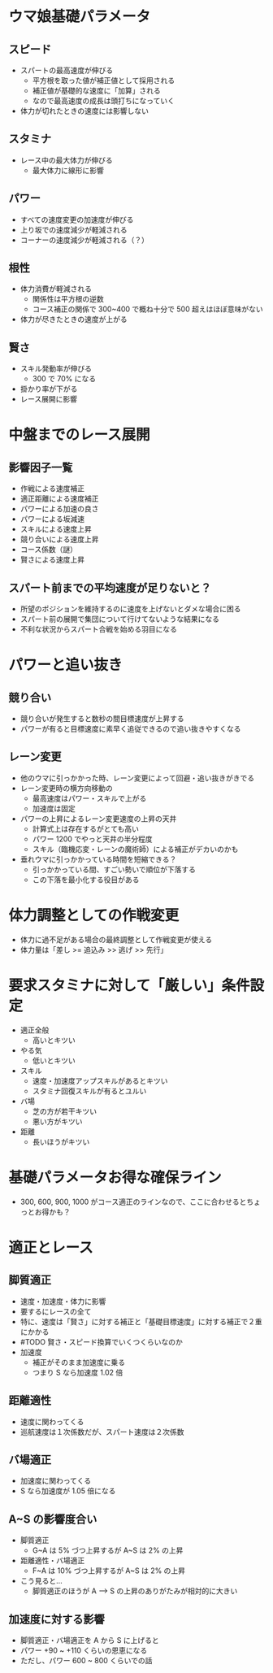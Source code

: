 # ウマ娘基礎パラメータ

## スピード
- スパートの最高速度が伸びる
    - 平方根を取った値が補正値として採用される
    - 補正値が基礎的な速度に「加算」される
    - なので最高速度の成長は頭打ちになっていく
- 体力が切れたときの速度には影響しない

## スタミナ
- レース中の最大体力が伸びる
    - 最大体力に線形に影響

## パワー
- すべての速度変更の加速度が伸びる
- 上り坂での速度減少が軽減される
- コーナーの速度減少が軽減される（？）

## 根性
- 体力消費が軽減される
    - 関係性は平方根の逆数
    - コース補正の関係で 300~400 で概ね十分で 500 超えはほぼ意味がない
- 体力が尽きたときの速度が上がる

## 賢さ
- スキル発動率が伸びる
    - 300 で 70% になる
- 掛かり率が下がる
- レース展開に影響

# 中盤までのレース展開

## 影響因子一覧
- 作戦による速度補正
- 適正距離による速度補正
- パワーによる加速の良さ
- パワーによる坂減速
- スキルによる速度上昇
- 競り合いによる速度上昇
- コース係数（謎）
- 賢さによる速度上昇

## スパート前までの平均速度が足りないと？
- 所望のポジションを維持するのに速度を上げないとダメな場合に困る
- スパート前の展開で集団について行けてないような結果になる
- 不利な状況からスパート合戦を始める羽目になる


# パワーと追い抜き

## 競り合い
- 競り合いが発生すると数秒の間目標速度が上昇する
- パワーが有ると目標速度に素早く追従できるので追い抜きやすくなる

## レーン変更
- 他のウマに引っかかった時、レーン変更によって回避・追い抜きがきでる
- レーン変更時の横方向移動の
    - 最高速度はパワー・スキルで上がる
    - 加速度は固定
- パワーの上昇によるレーン変更速度の上昇の天井
     - 計算式上は存在するがとても高い
     - パワー 1200 でやっと天井の半分程度
     - スキル（臨機応変・レーンの魔術師）による補正がデカいのかも
- 垂れウマに引っかかっている時間を短縮できる？
    - 引っかかっている間、すごい勢いで順位が下落する
    - この下落を最小化する役目がある

# 体力調整としての作戦変更
- 体力に過不足がある場合の最終調整として作戦変更が使える
- 体力量は「差し >= 追込み >> 逃げ >> 先行」

# 要求スタミナに対して「厳しい」条件設定
- 適正全般
    - 高いとキツい
- やる気
    - 低いとキツい
- スキル
    - 速度・加速度アップスキルがあるとキツい
    - スタミナ回復スキルが有るとユルい
- バ場
    - 芝の方が若干キツい
    - 悪い方がキツい
- 距離
    - 長いほうがキツい

# 基礎パラメータお得な確保ライン
- 300, 600, 900, 1000 がコース適正のラインなので、ここに合わせるとちょっとお得かも？

# 適正とレース

## 脚質適正
- 速度・加速度・体力に影響
- 要するにレースの全て
- 特に、速度は「賢さ」に対する補正と「基礎目標速度」に対する補正で２重にかかる
- #TODO 賢さ・スピード換算でいくつくらいなのか
- 加速度
    - 補正がそのまま加速度に乗る
    - つまり S なら加速度 1.02 倍

## 距離適性
- 速度に関わってくる
- 巡航速度は１次係数だが、スパート速度は２次係数

## バ場適正
- 加速度に関わってくる
- S なら加速度が 1.05 倍になる

## A~S の影響度合い
- 脚質適正
    - G~A は 5% づつ上昇するが A~S は 2% の上昇
- 距離適性・バ場適正
    - F~A は 10% づつ上昇するが A~S は 2% の上昇
- こう見ると…
    - 脚質適正のほうが A --> S の上昇のありがたみが相対的に大きい

## 加速度に対する影響
- 脚質適正・バ場適正を A から S に上げると
- パワー +90 ~ +110 くらいの恩恵になる
- ただし、パワー 600 ~ 800 くらいでの話
